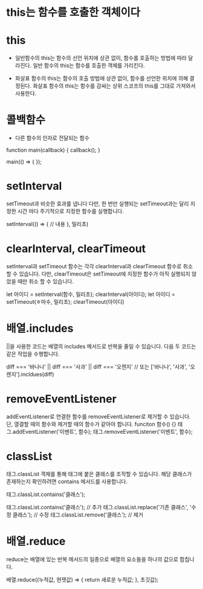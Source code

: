 # this는 함수를 호출한 객체이다

# this

- 일반함수의 this는 함수의 선언 위치에 상관 없이, 함수를 호출하는 방법에 따라 달라진다. 
일반 함수의 this는 함수를 호출한 객체를 가리킨다.

- 화살표 함수의 this는 함수의 호출 방법에 상관 없이, 함수를 선언한 위치에 의해 결정된다.
화살표 함수의 this는 함수를 감싸는 상위 스코프의 this를 그대로 가져와서 사용한다.

# 콜백함수

- 다른 함수의 인자로 전달되는 함수

function main(callback) {
    callback();
}

main(() => {  });

# setInterval
setTimeout과 비슷한 효과를 냅니다 다만, 한 번만 실행되는 setTimeout과는 달리 지정한 시간 마다
주기적으로 지정한 함수를 실행합니다.

setInterval(() => {
    // 내용
}, 밀리초)

# clearInterval, clearTimeout
setInterval과 setTimeout 함수는 각각 clearInterval과 clearTimeout 함수로 취소할 수 있습니다.
다만, clearTimeout은 setTimeout에 지정한 함수가 아직 실행되지 않았을 때만 취소 할 수 있습니다.

let 아이디 = setInterval(함수, 밀리초);
clearInterval(아이디);
let 아이디 = setTimeout(ㅎ마수, 밀리초);
clearTimeout(아이디)

# 배열.includes
||을 사용한 코드는 배열의 includes 메서드로 반복을 줄일 수 있습니다. 다음 두 코드는 같은
작업을 수행합니다.

diff === '바나나' || diff === '사과' || diff === '오렌지'
// 또는
['바나나', '사과', '오렌지'].incldues(diff)

# removeEventListener
addEventListener로 연결한 함수를 removeEventListener로 제거할 수 있습니다. 단, 열결할 때의 함수와 제거할 때의 함수가 같아야 합니다.
funciton 함수() {}
태그.addEventListener('이벤트', 함수);
태그.removeEventListener('이벤트', 함수);

# classList
태그.classList 객체를 통해 태그에 붙은 클래스를 조작할 수 있습니다. 해당 클래스가 존재하는지 확인하려면 contains 메서드를 사용합니다.

태그.classList.contains('클래스');

태그.classList.contains('클래스'); // 추가
태그.classList.replace('기존 클래스', '수정 클래스'); // 수정
태그.classList.remove('클래스'); // 제거

# 배열.reduce
reduce는 배열에 있는 반복 메서드의 일종으로 배열의 요소들을 하나의 값으로 합칩니다.

배열.reduce((누적값, 현잿값) => {
    return 새로운 누적값;
}, 초깃값);
